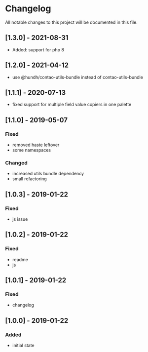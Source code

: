 # Changelog
All notable changes to this project will be documented in this file.

## [1.3.0] - 2021-08-31

- Added: support for php 8

## [1.2.0] - 2021-04-12
- use @hundh/contao-utils-bundle instead of contao-utils-bundle

## [1.1.1] - 2020-07-13
- fixed support for multiple field value copiers in one palette

## [1.1.0] - 2019-05-07

### Fixed
- removed haste leftover
- some namespaces

### Changed
- increased utils bundle dependency
- small refactoring

## [1.0.3] - 2019-01-22

### Fixed
- js issue

## [1.0.2] - 2019-01-22

### Fixed
- readme
- js

## [1.0.1] - 2019-01-22

### Fixed
- changelog

## [1.0.0] - 2019-01-22

### Added
- initial state
